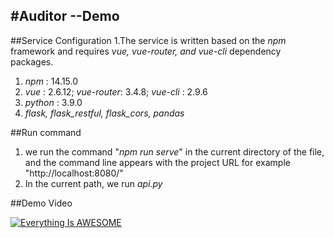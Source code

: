 #Auditor --Demo
----
##Service Configuration
1.The service is written based on the *npm* framework and requires *vue, vue-router, and vue-cli* dependency packages.

1. *npm* : 14.15.0
2. *vue* : 2.6.12; *vue-router*: 3.4.8; *vue-cli* : 2.9.6
3. *python* : 3.9.0
4. *flask, flask\_restful, flask\_cors, pandas* 

##Run command
1. we run the command "*npm run serve*" in the current directory of the file, and the command line appears with the project URL for example "http://localhost:8080/"
2. In the current path, we run *api.py*

##Demo Video


[![Everything Is AWESOME](https://github.com/huwentao0579/Auditor_Demo/blob/main/cover.png)](hhttps://www.youtube.com/watch?v=7d2O-_i_ERg)




